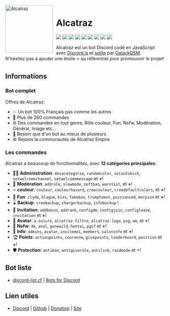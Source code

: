 <img width="150" height="150" align="left" style="float: left; margin: 0 10px 0 0;" alt="Alcatraz" src="https://i.imgur.com/7Sueyxn.png">  

# Alcatraz

[![](https://img.shields.io/discord/805514340245569536.svg?logo=discord&colorB=7289DA)](https://discord.gg/aGP5kvxFEc)
[![](https://img.shields.io/badge/discord.js-v12.4.1-blue.svg?logo=npm)](https://discord.js.org/)
[![](https://img.shields.io/badge/nodejs-14.15.0-green.svg)](https://www.nodejs.org)
[![](https://img.shields.io/badge/paypal-donation-blue.svg)](https://www.paypal.com/pools/c/8wQWKDb807)
[![](https://www.codefactor.io/repository/gitlab/galackqsm/alcatraz/badge)](https://www.codefactor.io/repository/gitlab/galackqsm/AlcatrazBot)
[![](https://top.gg/api/widget/status/805425141580169226.svg)](https://top.gg/bot/774652242787041310)
[![](https://top.gg/api/widget/upvotes/805425141580169226.svg)](https://top.gg/bot/774652242787041310)
[![](https://top.gg/api/widget/servers/805425141580169226.svg)](https://top.gg/bot/774652242787041310)
[![](https://top.gg/api/widget/owner/805425141580169226.svg)](https://top.gg/bot/774652242787041310)

Alcatraz est un bot Discord codé en JavaScript avec [Discord.js](https://discord.js.org) et [sqlite](https://www.sqlite.org) par [GalackQSM](https://github.com/GalackQSM).  
N'hésitez pas à ajouter une étoile ⭐ au référentiel pour promouvoir le projet!
## Informations

### Bot complet

Offres de Alcatraz:
* 💥 Un bot 100% Français pas comme les autres
* 💯 Plus de 260 commandes
* 🌐 Des commandes en tout genre, Rôle couleur, Fun, Nsfw, Modération, Général, Image etc...
* 🤩 Besoin que d'un bot au mieux de plusieurs
* ⚙️ Rejoins la communautés de Alcatraz Empire

### Les commandes

Alcatraz a beaucoup de fonctionnalités, avec **12 catégories principales**:

*   👩‍💼 **Administration**: `desacategorie`, `randomcolor`, `setautokick`, `setwelcomechannel`, `setwelcomemessage` et **+**! 
*   🚓 **Modération**: `addrole`, `slowmode`, `softban`, `warnlist`, et **+**! 
*   ⭐ **couleur**: `couleur`, `couleurhasard`, `creecouleur`, `creedefaultcolors`, et **+**! 
*   🎲 **Fun**: `clyde`, `blague`, `kiss`, `fakeban`, `trumptweet`, `puissance4`, `morpion` et **+**! 
*   ⌛ **Backup**: `creebackup`, `chargerbackup`, `infobackup` ! 
*   📨 **Invitation**: `addbonus`, `addrank`, `configdm`, `configjoin`, `configleave`, `invitation` et **+**!
*   👤 **Avatar**: `a-suivre`, `alcatraz-filtre`, `alcatraz-logo`, `psg`, `om`, et **+**! 
*   🔞 **Nsfw**: `4k`, `anal`, `gonewild`, `hentai`, `pgif` et **+**! 
*   🔔 **Info**: `admins`, `avatar`, `invitemoi`, `members`, `saloninfo` et **+**! 
*   🏆 **Points**: `actionpoints`, `couronne`, `givepoints`, `leaderboard`, `position` et **+**! 
*   🛡️ **__Protection:__** `antiban`, `antigiverole`, `antilink`, `raidmode` et +!

## Bot liste
*   [discord-list.cf](https://discord-list.cf/bots/805425141580169226) | [Bots for Discord](https://botsfordiscord.com/bots/805425141580169226)



## Lien utiles

*   [Discord](https://discord.gg/TwXbSSzmqu) | [Github](https://github.com/GalackQSM/AlcatrazBot) | [Donation](https://www.paypal.com/pools/c/8wQWKDb807) | [Site](https://alcatraz-bot.com) 
